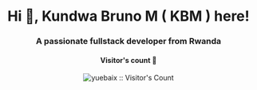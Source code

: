 <h1 align="center">Hi 👋, Kundwa Bruno M ( KBM ) here!</h1>
<h3 align="center">A passionate fullstack developer from Rwanda</h3>


<h4 align="center">Visitor's count 👀</h4>
<p align="center"><img src="https://profile-counter.glitch.me/{KundwaBruno}/count.svg" alt="yuebaix :: Visitor's Count" /></p>
<br/>
